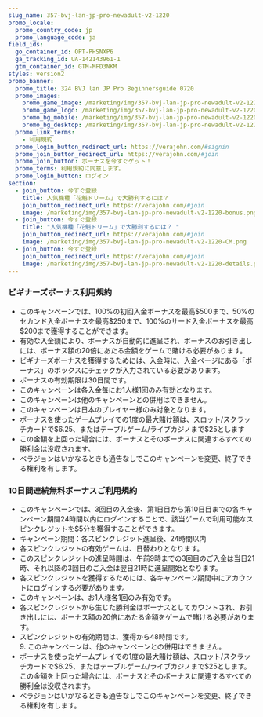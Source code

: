 ```yaml
---
slug_name: 357-bvj-lan-jp-pro-newadult-v2-1220
promo_locale:
  promo_country_code: jp
  promo_language_code: ja
field_ids:
  go_container_id: OPT-PHSNXP6
  ga_tracking_id: UA-142143961-1
  gtm_container_id: GTM-MFD3NKM
styles: version2
promo_banner:
  promo_title: 324 BVJ lan JP Pro Beginnersguide 0720
  promo_images:
    promo_game_image: /marketing/img/357-bvj-lan-jp-pro-newadult-v2-1220-title.png
    promo_game_logo: /marketing/img/357-bvj-lan-jp-pro-newadult-v2-1220-game-logo.png
    promo_bg_mobile: /marketing/img/357-bvj-lan-jp-pro-newadult-v2-1220-bg_m.jpg
    promo_bg_desktop: /marketing/img/357-bvj-lan-jp-pro-newadult-v2-1220-bg.jpg
  promo_link_terms:
    - 利用規約
  promo_login_button_redirect_url: https://verajohn.com/#signin
  promo_join_button_redirect_url: https://verajohn.com/#join
  promo_join_button: ボーナスを今すぐゲット！
  promo_terms: 利用規約に同意します。
  promo_login_button: ログイン
section:
  - join_button: 今すぐ登録
    title: 人気機種「花魁ドリーム」で大勝利するには？
    join_button_redirect_url: https://verajohn.com/#join
    image: /marketing/img/357-bvj-lan-jp-pro-newadult-v2-1220-bonus.png
  - join_button: 今すぐ登録
    title: "人気機種「花魁ドリーム」で大勝利するには？ "
    join_button_redirect_url: https://verajohn.com/#join
    image: /marketing/img/357-bvj-lan-jp-pro-newadult-v2-1220-CM.png
  - join_button: 今すぐ登録
    join_button_redirect_url: https://verajohn.com/#join
    image: /marketing/img/357-bvj-lan-jp-pro-newadult-v2-1220-details.png
---
```

<h3>ビギナーズボーナス利用規約</h3>
<ul>
<li>このキャンペーンでは、100%の初回入金ボーナスを最高$500まで、50%のセカンド入金ボーナスを最高$250まで、100%のサード入金ボーナスを最高$200まで獲得することができます。</li><li>有効な入金額により、ボーナスが自動的に進呈され、ボーナスのお引き出しには、ボーナス額の20倍にあたる金額をゲームで賭ける必要があります。</li><li>ビギナーズボーナスを獲得するためには、入金時に、入金ページにある「ボーナス」のボックスにチェックが入力されている必要があります。</li><li>ボーナスの有効期限は30日間です。</li><li>このキャンペーンは各入金毎にお1人様1回のみ有効となります。</li><li>このキャンペーンは他のキャンペーンとの併用はできません。</li><li>このキャンペーンは日本のプレイヤー様のみ対象となります。</li><li>ボーナスを使ったゲームプレイでの1度の最大賭け額は、スロット/スクラッチカードで$6.25、またはテーブルゲーム/ライブカジノまで$25とします</li><li>この金額を上回った場合には、ボーナスとそのボーナスに関連するすべての勝利金は没収されます。</li><li>ベラジョンはいかなるときも通告なしでこのキャンペーンを変更、終了できる権利を有します。</li>
</ul>
<h3>10日間連続無料ボーナスご利用規約</h3>
<ul><li>このキャンペーンでは、3回目の入金後、第1日目から第10日目までの各キャンペーン期間24時間以内にログインすることで、該当ゲームで利用可能なスピンクレジットを$5分を獲得することができます。</li><li>キャンペーン期間：各スピンクレジット進呈後、24時間以内</li><li>各スピンクレジットの有効ゲームは、日替わりとなります。</li><li>このスピンクレジットの進呈時間は、午前9時までの3回目のご入金は当日21時、それ以降の3回目のご入金は翌日21時に進呈開始となります。</li><li>各スピンクレジットを獲得するためには、各キャンペーン期間中にアカウントにログインする必要があります。</li><li>このキャンペーンは、お1人様各1回のみ有効です。</li><li>各スピンクレジットから生じた勝利金はボーナスとしてカウントされ、お引き出しには、ボーナス額の20倍にあたる金額をゲームで賭ける必要があります。</li><li>スピンクレジットの有効期間は、獲得から48時間です。<br>9. このキャンペーンは、他のキャンペーンとの併用はできません。</li><li>ボーナスを使ったゲームプレイでの1度の最大賭け額は、スロット/スクラッチカードで$6.25、またはテーブルゲーム/ライブカジノまで$25とします。この金額を上回った場合には、ボーナスとそのボーナスに関連するすべての勝利金は没収されます。</li><li>ベラジョンはいかなるときも通告なしでこのキャンペーンを変更、終了できる権利を有します。</li></ul>
